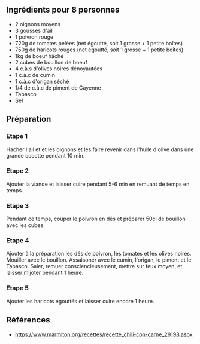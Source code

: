## Ingrédients pour 8 personnes

- 2 oignons moyens
- 3 gousses d'ail
- 1 poivron rouge
- 720g de tomates pelées (net égoutté, soit 1 grosse + 1 petite boîtes)
- 750g de haricots rouges (net égoutté, soit 1 grosse + 1 petite boîtes)
- 1kg de boeuf hâché
- 2 cubes de bouillon de boeuf
- 4 c.à.s d'olives noires dénoyautées
- 1 c.à.c de cumin
- 1 c.à.c d'origan séché
- 1/4 de c.à.c de piment de Cayenne
- Tabasco
- Sel

## Préparation

### Etape 1

Hacher l'ail et et les oignons et les faire revenir dans l'huile d'olive dans une grande cocotte pendant 10 min.

### Etape 2

Ajouter la viande et laisser cuire pendant 5-6 min en remuant de temps en temps.

### Etape 3

Pendant ce temps, couper le poivron en dés et préparer 50cl de bouillon avec les cubes.

### Etape 4

Ajouter à la préparation les dés de poivron, les tomates et les olives noires. Mouiller avec le bouillon. Assaisoner avec le cumin, l'origan, le piment et le Tabasco. Saler, remuer consciencieusement, mettre sur feux moyen, et laisser mijoter pendant 1 heure.

### Etape 5

Ajouter les haricots égouttés et laisser cuire encore 1 heure.

## Références

- <https://www.marmiton.org/recettes/recette_chili-con-carne_29198.aspx>
